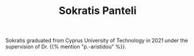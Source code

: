 ﻿---
# Display name
title: Sokratis Panteli

# Username (this should match the folder name and the name on publications)
authors:
- "S. Panteli"

# Is this the primary user of the site?
superuser: false

# Role/position
role: Research Assistant @ CUT (Alumni)

# Organizations/Affiliations
organizations:
- name: 
  url: 

# Short bio (displayed in user profile at end of posts)
bio: 

# List each interest with a dash
interests:
- Electric vehicle integration

education:
  courses:
  - course: Bachelors in Electrical Engineering (4-year curriculum)
    institution: Cyprus University of Technology
    year: 2021


# Social/Academic Networking
# Remove the ones not needed
social:
- icon: linkedin
  icon_pack: fab
  link: 'https://linkedin.com/in/sokratis-panteli-b18910213'
  


# Enter email to display Gravatar (if Gravatar enabled in Config)
email: ""
  
# Organizational groups that you belong to (for People widget)
#   Set this to `[]` or comment out if you are not using People widget.
user_groups:
- Alumni
---

Sokratis graduated from Cyprus University of Technology in 2021 under the supervision of Dr. {{% mention "p.-aristidou" %}}.
